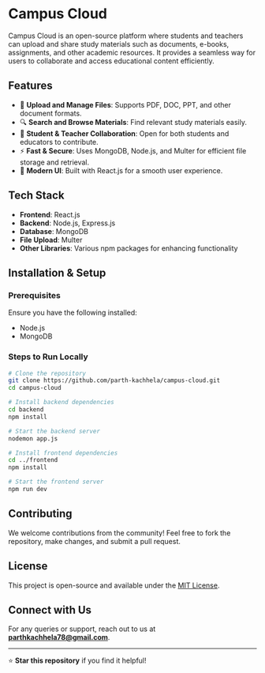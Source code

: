 # Campus Cloud

Campus Cloud is an open-source platform where students and teachers can upload and share study materials such as documents, e-books, assignments, and other academic resources. It provides a seamless way for users to collaborate and access educational content efficiently.

## Features
- 📂 **Upload and Manage Files**: Supports PDF, DOC, PPT, and other document formats.
- 🔍 **Search and Browse Materials**: Find relevant study materials easily.
- 🏫 **Student & Teacher Collaboration**: Open for both students and educators to contribute.
- ⚡ **Fast & Secure**: Uses MongoDB, Node.js, and Multer for efficient file storage and retrieval.
- 🎨 **Modern UI**: Built with React.js for a smooth user experience.

## Tech Stack
- **Frontend**: React.js
- **Backend**: Node.js, Express.js
- **Database**: MongoDB
- **File Upload**: Multer
- **Other Libraries**: Various npm packages for enhancing functionality

## Installation & Setup

### Prerequisites
Ensure you have the following installed:
- Node.js
- MongoDB

### Steps to Run Locally
```bash
# Clone the repository
git clone https://github.com/parth-kachhela/campus-cloud.git
cd campus-cloud

# Install backend dependencies
cd backend
npm install

# Start the backend server
nodemon app.js

# Install frontend dependencies
cd ../frontend
npm install

# Start the frontend server
npm run dev
```

## Contributing
We welcome contributions from the community! Feel free to fork the repository, make changes, and submit a pull request.

## License
This project is open-source and available under the [MIT License](LICENSE).

## Connect with Us
For any queries or support, reach out to us at **parthkachhela78@gmail.com**.

---
⭐ **Star this repository** if you find it helpful!

